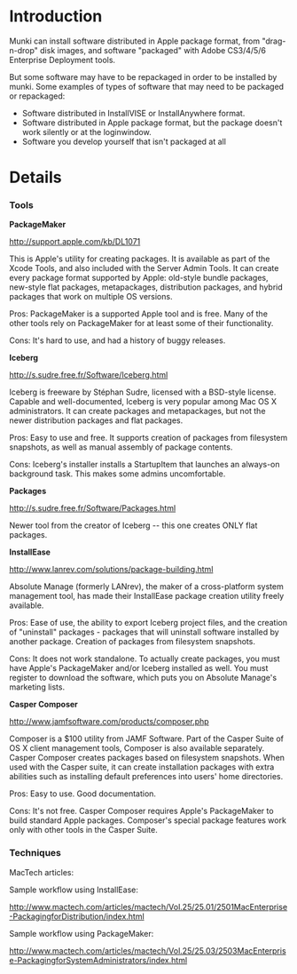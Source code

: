 # Introduction #

Munki can install software distributed in Apple package format, from "drag-n-drop" disk images, and software "packaged" with Adobe CS3/4/5/6 Enterprise Deployment tools.

But some software may have to be repackaged in order to be installed by munki. Some examples of types of software that may need to be packaged or repackaged:

  * Software distributed in InstallVISE or InstallAnywhere format.
  * Software distributed in Apple package format, but the package doesn't work silently or at the loginwindow.
  * Software you develop yourself that isn't packaged at all


# Details #

### Tools ###

**PackageMaker**

http://support.apple.com/kb/DL1071

This is Apple's utility for creating packages. It is available as part of the Xcode Tools, and also included with the Server Admin Tools. It can create every package format supported by Apple: old-style bundle packages, new-style flat packages, metapackages, distribution packages, and hybrid packages that work on multiple OS versions.

Pros: PackageMaker is a supported Apple tool and is free. Many of the other tools rely on PackageMaker for at least some of their functionality.

Cons: It's hard to use, and had a history of buggy releases.

**Iceberg**

http://s.sudre.free.fr/Software/Iceberg.html

Iceberg is freeware by Stéphan Sudre, licensed with a BSD-style license. Capable and well-documented, Iceberg is very popular among Mac OS X administrators. It can create packages and metapackages, but not the newer distribution packages and flat packages.

Pros: Easy to use and free. It supports creation of packages from filesystem snapshots, as well as manual assembly of package contents.

Cons: Iceberg's installer installs a StartupItem that launches an always-on background task. This makes some admins uncomfortable.

**Packages**

http://s.sudre.free.fr/Software/Packages.html

Newer tool from the creator of Iceberg -- this one creates ONLY flat packages.

**InstallEase**

http://www.lanrev.com/solutions/package-building.html

Absolute Manage (formerly LANrev), the maker of a cross-platform system management tool, has made their InstallEase package creation utility freely available.

Pros: Ease of use, the ability to export Iceberg project files, and the creation of "uninstall" packages - packages that will uninstall software installed by another package. Creation of packages from filesystem snapshots.

Cons: It does not work standalone. To actually create packages, you must have Apple's PackageMaker and/or Iceberg installed as well. You must register to download the software, which puts you on Absolute Manage's marketing lists.

**Casper Composer**

http://www.jamfsoftware.com/products/composer.php

Composer is a $100 utility from JAMF Software. Part of the Casper Suite of OS X client management tools, Composer is also available separately. Casper Composer creates packages based on filesystem snapshots. When used with the Casper suite, it can create installation packages with extra abilities such as installing default preferences into users' home directories.

Pros: Easy to use. Good documentation.

Cons: It's not free. Casper Composer requires Apple's PackageMaker to build standard Apple packages. Composer's special package features work only with other tools in the Casper Suite.

### Techniques ###

MacTech articles:

Sample workflow using InstallEase:

http://www.mactech.com/articles/mactech/Vol.25/25.01/2501MacEnterprise-PackagingforDistribution/index.html

Sample workflow using PackageMaker:

http://www.mactech.com/articles/mactech/Vol.25/25.03/2503MacEnterprise-PackagingforSystemAdministrators/index.html